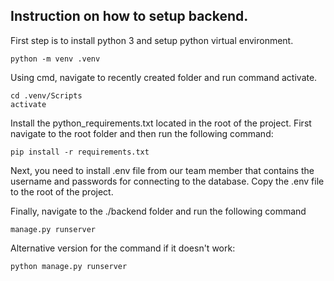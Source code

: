 ## Instruction on how to setup backend.
First step is to install python 3 and setup python virtual environment.
```
python -m venv .venv
```

Using cmd, navigate to recently created folder and run command activate.
```
cd .venv/Scripts
activate
```

Install the python_requirements.txt located in the root of the project. First navigate to the root folder and then run the following command:
```
pip install -r requirements.txt
```

Next, you need to install .env file from our team member that contains the username and passwords for connecting to the database. Copy the .env file to the root of the project.

Finally, navigate to the ./backend folder and run the following command
```
manage.py runserver
```
Alternative version for the command if it doesn't work:

```
python manage.py runserver
```
